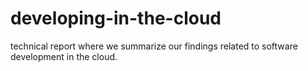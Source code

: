 developing-in-the-cloud
=======================

technical report where we summarize our findings related to software development in the cloud.